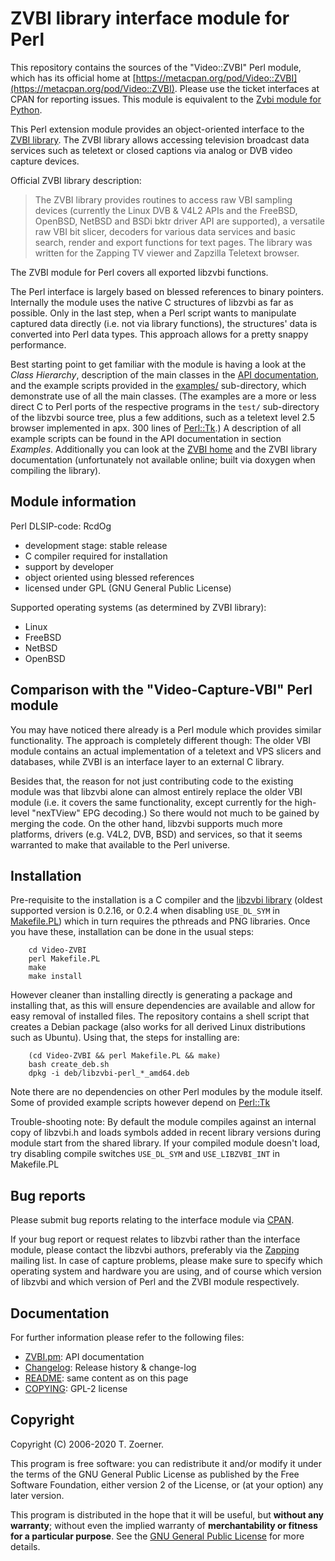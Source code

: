 # ZVBI library interface module for Perl

This repository contains the sources of the "Video::ZVBI" Perl module,
which has its official home at
[https://metacpan.org/pod/Video::ZVBI](https://metacpan.org/pod/Video::ZVBI).
Please use the ticket interfaces at CPAN for reporting issues.
This module is equivalent to the
[Zvbi module for Python](https://pypi.org/project/Zvbi/).

This Perl extension module provides an object-oriented interface to the
[ZVBI library](http://zapping.sourceforge.net/ZVBI/index.html).
The ZVBI library allows accessing television broadcast data services such
as teletext or closed captions via analog or DVB video capture devices.

Official ZVBI library description:

> The ZVBI library provides routines to access raw VBI sampling devices
> (currently the Linux DVB &amp; V4L2 APIs and the FreeBSD, OpenBSD,
> NetBSD and BSDi bktr driver API are supported), a versatile raw VBI
> bit slicer, decoders for various data services and basic search, render
> and export functions for text pages. The library was written for the
> Zapping TV viewer and Zapzilla Teletext browser.

The ZVBI module for Perl covers all exported libzvbi functions.

The Perl interface is largely based on blessed references to binary
pointers. Internally the module uses the native C structures of libzvbi
as far as possible.  Only in the last step, when a Perl script wants
to manipulate captured data directly (i.e. not via library functions),
the structures' data is converted into Perl data types.  This approach
allows for a pretty snappy performance.

Best starting point to get familiar with the module is having a look
at the *Class Hierarchy*, description of the main classes in the
<A HREF="Video-ZVBI/ZVBI.pm">API documentation</A>,
and the example scripts provided in the
<A HREF="Video-ZVBI/examples/">examples/</A> sub-directory, which
demonstrate use of all the main classes. (The examples are a more or less
direct C to Perl ports of the respective programs in the `test/`
sub-directory of the libzvbi source tree, plus a few additions, such as a
teletext level 2.5 browser implemented in apx. 300 lines of
[Perl::Tk](https://metacpan.org/pod/Tcl::Tk).)
A description of all example scripts can be found in the API documentation
in section *Examples*.  Additionally you can look at the
[ZVBI home](http://zapping.sourceforge.net/ZVBI/index.html) and the
ZVBI library documentation (unfortunately not available online; built via
doxygen when compiling the library).

## Module information

Perl DLSIP-code: RcdOg

* development stage: stable release
* C compiler required for installation
* support by developer
* object oriented using blessed references
* licensed under GPL (GNU General Public License)

Supported operating systems (as determined by ZVBI library):

* Linux
* FreeBSD
* NetBSD
* OpenBSD

## Comparison with the "Video-Capture-VBI" Perl module

You may have noticed there already is a Perl module which provides similar
functionality.  The approach is completely different though: The older VBI
module contains an actual implementation of a teletext and VPS slicers and
databases, while ZVBI is an interface layer to an external C library.

Besides that, the reason for not just contributing code to the
existing module was that libzvbi alone can almost entirely replace
the older VBI module (i.e. it covers the same functionality, except
currently for the high-level "nexTView" EPG decoding.)  So there would
not much to be gained by merging the code. On the other hand, libzvbi
supports much more platforms, drivers (e.g. V4L2, DVB, BSD) and services,
so that it seems warranted to make that available to the Perl universe.

## Installation

Pre-requisite to the installation is a C compiler and the
[libzvbi library](http://zapping.sourceforge.net/ZVBI/index.html)
(oldest supported version is 0.2.16, or 0.2.4 when disabling
`USE_DL_SYM` in <A HREF="Video-ZVBI/Makefile.PL">Makefile.PL</A>)
which in turn requires the pthreads and PNG libraries. Once you have
these, installation can be done in the usual steps:

```console
    cd Video-ZVBI
    perl Makefile.PL
    make
    make install
```

However cleaner than installing directly is generating a package and
installing that, as this will ensure dependencies are available and
allow for easy removal of installed files. The repository contains a
shell script that creates a Debian package (also works for all derived
Linux distributions such as Ubuntu).  Using that, the steps for
installing are:

```console
    (cd Video-ZVBI && perl Makefile.PL && make)
    bash create_deb.sh
    dpkg -i deb/libzvbi-perl_*_amd64.deb
```

Note there are no dependencies on other Perl modules by the module itself.
Some of provided example scripts however depend on
[Perl::Tk](https://metacpan.org/pod/Tcl::Tk)

Trouble-shooting note: By default the module compiles against an
internal copy of libzvbi.h and loads symbols added in recent library
versions during module start from the shared library. If your compiled
module doesn't load, try disabling compile switches `USE_DL_SYM` and
`USE_LIBZVBI_INT` in Makefile.PL

## Bug reports

Please submit bug reports relating to the interface module via
[CPAN](https://metacpan.org/pod/Video::ZVBI).

If your bug report or request relates to libzvbi rather than the
interface module, please contact the libzvbi authors, preferably
via the [Zapping](http://zapping.sourceforge.net/) mailing list.
In case of capture problems, please make sure to specify which
operating system and hardware you are using, and of course which
version of libzvbi and which version of Perl and the ZVBI module
respectively.

## Documentation

For further information please refer to the following files:

* <A HREF="Video-ZVBI/ZVBI.pm">ZVBI.pm</A>: API documentation
* <A HREF="Video-ZVBI/Changelog">Changelog</A>: Release history &amp; change-log
* <A HREF="Video-ZVBI/README">README</A>: same content as on this page
* <A HREF="Video-ZVBI/COPYING">COPYING</A>: GPL-2 license

## Copyright

Copyright (C) 2006-2020 T. Zoerner.

This program is free software: you can redistribute it and/or modify
it under the terms of the GNU General Public License as published by
the Free Software Foundation, either version 2 of the License, or
(at your option) any later version.

This program is distributed in the hope that it will be useful,
but <B>without any warranty</B>; without even the implied warranty of
<B>merchantability or fitness for a particular purpose</B>.  See the
<A HREF="LICENSE">GNU General Public License</A> for more details.
